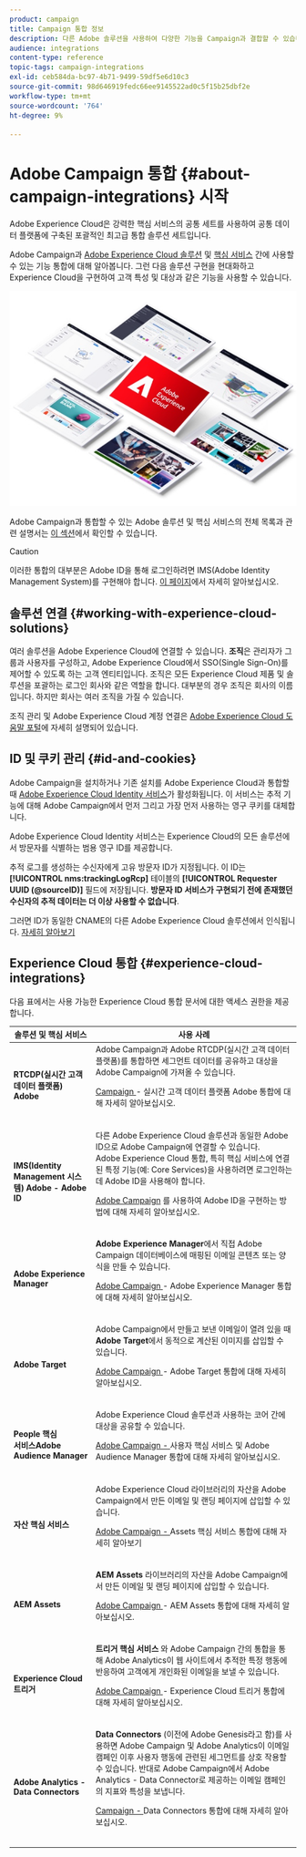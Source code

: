 ```yaml
---
product: campaign
title: Campaign 통합 정보
description: 다른 Adobe 솔루션을 사용하여 다양한 기능을 Campaign과 결합할 수 있습니다.
audience: integrations
content-type: reference
topic-tags: campaign-integrations
exl-id: ceb584da-bc97-4b71-9499-59df5e6d10c3
source-git-commit: 98d646919fedc66ee9145522ad0c5f15b25dbf2e
workflow-type: tm+mt
source-wordcount: '764'
ht-degree: 9%

---
```


# Adobe Campaign 통합 {#about-campaign-integrations} 시작

Adobe Experience Cloud은 강력한 핵심 서비스의 공통 세트를 사용하여 공통 데이터 플랫폼에 구축된 포괄적인 최고급 통합 솔루션 세트입니다.

Adobe Campaign과 [Adobe Experience Cloud 솔루션](https://experienceleague.adobe.com/docs/core-services/interface/marketing-cloud-integrations.html) 및 [핵심 서비스](https://experienceleague.adobe.com/docs/core-services/interface/about-core-services/core-services.html) 간에 사용할 수 있는 기능 통합에 대해 알아봅니다. 그런 다음 솔루션 구현을 현대화하고 Experience Cloud을 구현하여 고객 특성 및 대상과 같은 기능을 사용할 수 있습니다.

![](assets/ExCloud-solutions.png)

Adobe Campaign과 통합할 수 있는 Adobe 솔루션 및 핵심 서비스의 전체 목록과 관련 설명서는 [이 섹션](#experience-cloud-integrations)에서 확인할 수 있습니다.

>[!CAUTION]
>
>이러한 통합의 대부분은 Adobe ID을 통해 로그인하려면 IMS(Adobe Identity Management System)를 구현해야 합니다. [이 페이지](../../integrations/using/about-adobe-id.md)에서 자세히 알아보십시오.


## 솔루션 연결 {#working-with-experience-cloud-solutions}

여러 솔루션을 Adobe Experience Cloud에 연결할 수 있습니다. **조직**&#x200B;은 관리자가 그룹과 사용자를 구성하고, Adobe Experience Cloud에서 SSO(Single Sign-On)를 제어할 수 있도록 하는 고객 엔티티입니다. 조직은 모든 Experience Cloud 제품 및 솔루션을 포괄하는 로그인 회사와 같은 역할을 합니다. 대부분의 경우 조직은 회사의 이름입니다. 하지만 회사는 여러 조직을 가질 수 있습니다.

조직 관리 및 Adobe Experience Cloud 계정 연결은 [Adobe Experience Cloud 도움말 포털](https://experienceleague.adobe.com/docs/core-services/interface/manage-users-and-products/organizations.html)에 자세히 설명되어 있습니다.

## ID 및 쿠키 관리 {#id-and-cookies}

Adobe Campaign을 설치하거나 기존 설치를 Adobe Experience Cloud과 통합할 때 [Adobe Experience Cloud Identity 서비스](https://experienceleague.adobe.com/docs/id-service/using/home.html)가 활성화됩니다. 이 서비스는 추적 기능에 대해 Adobe Campaign에서 먼저 그리고 가장 먼저 사용하는 영구 쿠키를 대체합니다.

Adobe Experience Cloud Identity 서비스는 Experience Cloud의 모든 솔루션에서 방문자를 식별하는 범용 영구 ID를 제공합니다.

추적 로그를 생성하는 수신자에게 고유 방문자 ID가 지정됩니다. 이 ID는 **[!UICONTROL nms:trackingLogRcp]** 테이블의 **[!UICONTROL Requester UUID (@sourceID)]** 필드에 저장됩니다. **방문자 ID 서비스가 구현되기 전에 존재했던 수신자의 추적 데이터는 더 이상 사용할 수 없습니다**.

그러면 ID가 동일한 CNAME의 다른 Adobe Experience Cloud 솔루션에서 인식됩니다. [자세히 알아보기](https://experienceleague.adobe.com/docs/id-service/using/reference/analytics-reference/cname.html)

## Experience Cloud 통합 {#experience-cloud-integrations}

다음 표에서는 사용 가능한 Experience Cloud 통합 문서에 대한 액세스 권한을 제공합니다.

<table> 
 <thead> 
  <tr> 
   <th> 솔루션 및 핵심 서비스<br /> </th> 
   <th> 사용 사례<br /> </th> 
  </tr> 
 </thead> 
 <tbody> 
  <tr> 
   <td> <strong>RTCDP(실시간 고객 데이터 플랫폼) Adobe</strong><br /> </td> 
   <td> Adobe Campaign과 Adobe RTCDP(실시간 고객 데이터 플랫폼)를 통합하면 세그먼트 데이터를 공유하고 대상을 Adobe Campaign에 가져올 수 있습니다.<br /> <p><a href="../../integrations/using/get-started-sources-destinations.md">Campaign </a> - 실시간 고객 데이터 플랫폼 Adobe 통합에 대해 자세히 알아보십시오.</p><br /> </td> 
  </tr> 
  <tr> 
   <td> <strong>IMS(Identity Management 시스템) Adobe - Adobe ID</strong><br /> </td> 
   <td> 다른 Adobe Experience Cloud 솔루션과 동일한 Adobe ID으로 Adobe Campaign에 연결할 수 있습니다.<br /> Adobe Experience Cloud 통합, 특히 핵심 서비스에 연결된 특정 기능(예: Core Services)을 사용하려면 로그인하는 데 Adobe ID을 사용해야 합니다.<br /> <p><a href="../../integrations/using/about-adobe-id.md">Adobe Campaign</a> 를 사용하여 Adobe ID을 구현하는 방법에 대해 자세히 알아보십시오.</p><br /> </td> 
  </tr> 
  <tr> 
   <td> <strong>Adobe Experience Manager</strong><br /> </td> 
   <td> <strong>Adobe Experience Manager</strong>에서 직접 Adobe Campaign 데이터베이스에 매핑된 이메일 콘텐츠 또는 양식을 만들 수 있습니다.<br /> <p><a href="../../integrations/using/about-adobe-experience-manager.md">Adobe Campaign </a> - Adobe Experience Manager 통합에 대해 자세히 알아보십시오.</p><br /> </td> 
  </tr> 
  <tr> 
   <td> <strong>Adobe Target</strong><br /> </td> 
   <td> Adobe Campaign에서 만들고 보낸 이메일이 열려 있을 때 <strong>Adobe Target</strong>에서 동적으로 계산된 이미지를 삽입할 수 있습니다.<br /> <p><a href="../../integrations/using/integrating-with-adobe-target.md">Adobe Campaign </a> - Adobe Target 통합에 대해 자세히 알아보십시오.</p><br /> </td> 
  </tr> 
  <tr> 
   <td> <strong>People 핵심 </strong><br /> <strong>서비스Adobe Audience Manager</strong><br /> </td> 
   <td> Adobe Experience Cloud 솔루션과 사용하는 코어 간에 대상을 공유할 수 있습니다.<br /> <p><a href="../../integrations/using/sharing-audiences-with-adobe-experience-cloud.md">Adobe Campaign - </a> 사용자 핵심 서비스 및 Adobe Audience Manager 통합에 대해 자세히 알아보십시오.</p><br /> </td> 
  </tr> 
  <tr> 
   <td> <strong>자산 핵심 서비스</strong><br /> </td> 
   <td> Adobe Experience Cloud 라이브러리의 자산을 Adobe Campaign에서 만든 이메일 및 랜딩 페이지에 삽입할 수 있습니다.<br /> <p><a href="../../integrations/using/configuring-access-to-assets.md#integrating-with-experience-cloud-assets">Adobe Campaign - </a> Assets 핵심 서비스 통합에 대해 자세히 알아보기</p><br /> </td> 
  </tr> 
  <tr> 
   <td> <strong>AEM Assets</strong><br /> </td> 
   <td> <strong>AEM Assets</strong> 라이브러리의 자산을 Adobe Campaign에서 만든 이메일 및 랜딩 페이지에 삽입할 수 있습니다.<br /> <p><a href="../../integrations/using/configuring-access-to-assets.md#integrating-with-aem-assets">Adobe Campaign </a> - AEM Assets 통합에 대해 자세히 알아보십시오.</p><br /> </td> 
  </tr> 
  <tr> 
   <td> <strong>Experience Cloud 트리거</strong><br /> </td> 
   <td> <strong>트리거 핵심 서비스</strong> 와 Adobe Campaign 간의 통합을 통해 Adobe Analytics이 웹 사이트에서 추적한 특정 행동에 반응하여 고객에게 개인화된 이메일을 보낼 수 있습니다.<br /> <p><a href="https://helpx.adobe.com/kr/campaign/kb/triggers-and-campaign.html">Adobe Campaign </a> - Experience Cloud 트리거 통합에 대해 자세히 알아보십시오.</p><br /> </td> 
  </tr> 
  <tr> 
   <td> <strong>Adobe Analytics - Data Connectors</strong><br /> </td> 
   <td> <strong>Data Connectors</strong> (이전에 Adobe Genesis라고 함)를 사용하면 Adobe Campaign 및 Adobe Analytics이 이메일 캠페인 이후 사용자 행동에 관련된 세그먼트를 상호 작용할 수 있습니다. 반대로 Adobe Campaign에서 Adobe Analytics - Data Connector로 제공하는 이메일 캠페인의 지표와 특성을 보냅니다.<br /> <p><a href="../../platform/using/adobe-analytics-data-connector.md">Campaign - </a> Data Connectors 통합에 대해 자세히 알아보십시오.</p><br /> </td> 
  </tr> 
 </tbody> 
</table>
